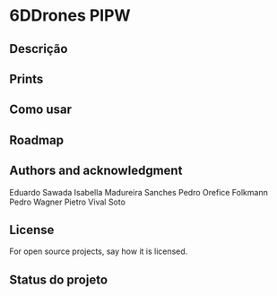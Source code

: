 # 6DDrones PIPW

## Descrição

## Prints

## Como usar

## Roadmap

## Authors and acknowledgment
Eduardo Sawada
Isabella Madureira Sanches
Pedro Orefice Folkmann
Pedro Wagner
Pietro Vival Soto

## License
For open source projects, say how it is licensed.

## Status do projeto
